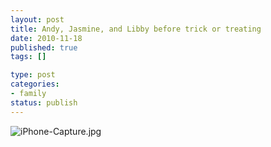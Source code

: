 ```yaml
--- 
layout: post
title: Andy, Jasmine, and Libby before trick or treating
date: 2010-11-18
published: true
tags: []

type: post
categories: 
- family
status: publish
---
```

![iPhone-Capture.jpg](http://media.eick.us/2010/11/iPhone-Capture.jpg)
